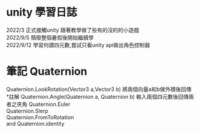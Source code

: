# unity 學習日誌
2022/3 正式接觸unity 跟著教學做了些有的沒的的小遊戲  
2022/9/5 頹廢整個暑假後開始繼續學  
2022/9/12 學習何謂四元數,嘗試只看unity api做出角色控制器


# 筆記 Quaternion
Quaternion.LookRotation(Vector3 a,Vector3 b)
將兩個向量a和b做外積後回傳 *註解 
Quaternion.Angle(Quaternion a, Quaternion b)
輸入兩個四元數後回傳兩者之夾角
Quaternion.Euler  
Quaternion.Slerp  
Quaternion.FromToRotation  
and Quaternion.identity  
